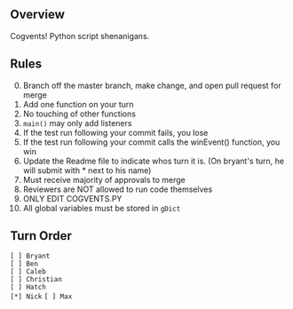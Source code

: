 ## Overview
Cogvents! Python script shenanigans.

## Rules
0.  Branch off the master branch, make change, and open pull request for merge
1.  Add one function on your turn
2.  No touching of other functions
3.  `main()` may only add listeners
4.  If the test run following your commit fails, you lose
5.  If the test run following your commit calls the winEvent() function, you win
6.  Update the Readme file to indicate whos turn it is. (On bryant's turn, he will submit with * next to his name)
7.  Must receive majority of approvals to merge
8.  Reviewers are NOT allowed to run code themselves
9.  ONLY EDIT COGVENTS.PY
10. All global variables must be stored in `gDict`

## Turn Order
`[ ] Bryant`  
`[ ] Ben`  
`[ ] Caleb`  
`[ ] Christian`  
`[ ] Hatch`  
`[*] Nick` 
`[ ] Max`  

